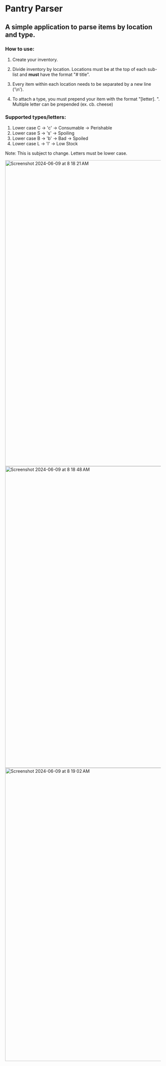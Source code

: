 # Pantry Parser

## A simple application to parse items by location and type.

### How to use:

1. Create your inventory. 

2. Divide inventory by location. Locations must be at the top of each sub-list and **must** have the format "# title".

3. Every item within each location needs to be separated by a new line ('\n').

4. To attach a type, you must prepend your item with the format "[letter]. ". Multiple letter can be prepended (ex. cb. cheese)

### Supported types/letters:

1. Lower case C -> 'c' -> Consumable -> Perishable
2. Lower case S -> 's' -> Spoiling
3. Lower case B -> 'b' -> Bad -> Spoiled
4. Lower case L -> 'l' -> Low Stock

Note: This is subject to change. Letters must be lower case. 

<img width="987" alt="Screenshot 2024-06-09 at 8 18 21 AM" src="https://github.com/chazkondo/pantry-parser/assets/38027158/998d4473-db64-47ba-848f-be5eb17bf2e1">

<img width="973" alt="Screenshot 2024-06-09 at 8 18 48 AM" src="https://github.com/chazkondo/pantry-parser/assets/38027158/678bb04f-4bdc-455c-8a38-a9f7289e58b5">

<img width="946" alt="Screenshot 2024-06-09 at 8 19 02 AM" src="https://github.com/chazkondo/pantry-parser/assets/38027158/8fabd614-5abb-432c-adcc-efb4446de311">

